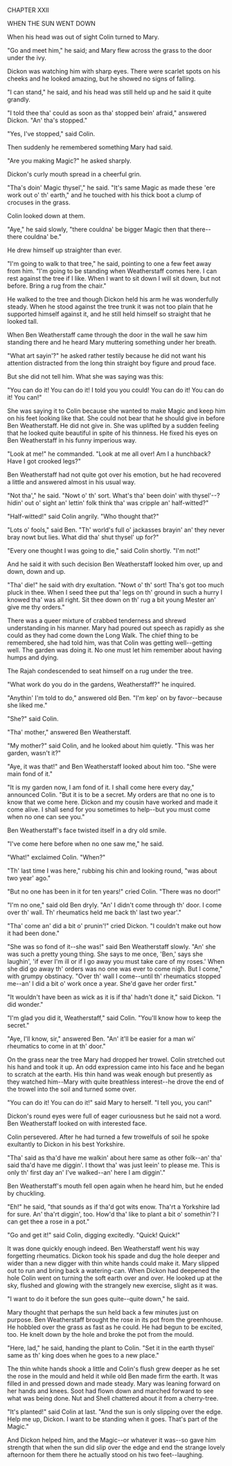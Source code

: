 CHAPTER XXII

WHEN THE SUN WENT DOWN


When his head was out of sight Colin turned to Mary.

"Go and meet him," he said; and Mary flew across the grass to the door
under the ivy.

Dickon was watching him with sharp eyes. There were scarlet spots on his
cheeks and he looked amazing, but he showed no signs of falling.

"I can stand," he said, and his head was still held up and he said it
quite grandly.

"I told thee tha' could as soon as tha' stopped bein' afraid," answered
Dickon. "An' tha's stopped."

"Yes, I've stopped," said Colin.

Then suddenly he remembered something Mary had said.

"Are you making Magic?" he asked sharply.

Dickon's curly mouth spread in a cheerful grin.

"Tha's doin' Magic thysel'," he said. "It's same Magic as made these
'ere work out o' th' earth," and he touched with his thick boot a clump
of crocuses in the grass.

Colin looked down at them.

"Aye," he said slowly, "there couldna' be bigger Magic then that
there--there couldna' be."

He drew himself up straighter than ever.

"I'm going to walk to that tree," he said, pointing to one a few feet
away from him. "I'm going to be standing when Weatherstaff comes here. I
can rest against the tree if I like. When I want to sit down I will sit
down, but not before. Bring a rug from the chair."

He walked to the tree and though Dickon held his arm he was wonderfully
steady. When he stood against the tree trunk it was not too plain that
he supported himself against it, and he still held himself so straight
that he looked tall.

When Ben Weatherstaff came through the door in the wall he saw him
standing there and he heard Mary muttering something under her breath.

"What art sayin'?" he asked rather testily because he did not want his
attention distracted from the long thin straight boy figure and proud
face.

But she did not tell him. What she was saying was this:

"You can do it! You can do it! I told you you could! You can do it! You
can do it! You can!"

She was saying it to Colin because she wanted to make Magic and keep him
on his feet looking like that. She could not bear that he should give in
before Ben Weatherstaff. He did not give in. She was uplifted by a
sudden feeling that he looked quite beautiful in spite of his thinness.
He fixed his eyes on Ben Weatherstaff in his funny imperious way.

"Look at me!" he commanded. "Look at me all over! Am I a hunchback? Have
I got crooked legs?"

Ben Weatherstaff had not quite got over his emotion, but he had
recovered a little and answered almost in his usual way.

"Not tha'," he said. "Nowt o' th' sort. What's tha' been doin' with
thysel'--? hidin' out o' sight an' lettin' folk think tha' was cripple
an' half-witted?"

"Half-witted!" said Colin angrily. "Who thought that?"

"Lots o' fools," said Ben. "Th' world's full o' jackasses brayin' an'
they never bray nowt but lies. What did tha' shut thysel' up for?"

"Every one thought I was going to die," said Colin shortly. "I'm not!"

And he said it with such decision Ben Weatherstaff looked him over, up
and down, down and up.

"Tha' die!" he said with dry exultation. "Nowt o' th' sort! Tha's got
too much pluck in thee. When I seed thee put tha' legs on th' ground in
such a hurry I knowed tha' was all right. Sit thee down on th' rug a bit
young Mester an' give me thy orders."

There was a queer mixture of crabbed tenderness and shrewd understanding
in his manner. Mary had poured out speech as rapidly as she could as
they had come down the Long Walk. The chief thing to be remembered, she
had told him, was that Colin was getting well--getting well. The garden
was doing it. No one must let him remember about having humps and dying.

The Rajah condescended to seat himself on a rug under the tree.

"What work do you do in the gardens, Weatherstaff?" he inquired.

"Anythin' I'm told to do," answered old Ben. "I'm kep' on by
favor--because she liked me."

"She?" said Colin.

"Tha' mother," answered Ben Weatherstaff.

"My mother?" said Colin, and he looked about him quietly. "This was her
garden, wasn't it?"

"Aye, it was that!" and Ben Weatherstaff looked about him too. "She were
main fond of it."

"It is my garden now, I am fond of it. I shall come here every day,"
announced Colin. "But it is to be a secret. My orders are that no one is
to know that we come here. Dickon and my cousin have worked and made it
come alive. I shall send for you sometimes to help--but you must come
when no one can see you."

Ben Weatherstaff's face twisted itself in a dry old smile.

"I've come here before when no one saw me," he said.

"What!" exclaimed Colin. "When?"

"Th' last time I was here," rubbing his chin and looking round, "was
about two year' ago."

"But no one has been in it for ten years!" cried Colin. "There was no
door!"

"I'm no one," said old Ben dryly. "An' I didn't come through th' door. I
come over th' wall. Th' rheumatics held me back th' last two year'."

"Tha' come an' did a bit o' prunin'!" cried Dickon. "I couldn't make out
how it had been done."

"She was so fond of it--she was!" said Ben Weatherstaff slowly. "An' she
was such a pretty young thing. She says to me once, 'Ben,' says she
laughin', 'if ever I'm ill or if I go away you must take care of my
roses.' When she did go away th' orders was no one was ever to come
nigh. But I come," with grumpy obstinacy. "Over th' wall I come--until
th' rheumatics stopped me--an' I did a bit o' work once a year. She'd
gave her order first."

"It wouldn't have been as wick as it is if tha' hadn't done it," said
Dickon. "I did wonder."

"I'm glad you did it, Weatherstaff," said Colin. "You'll know how to
keep the secret."

"Aye, I'll know, sir," answered Ben. "An' it'll be easier for a man wi'
rheumatics to come in at th' door."

On the grass near the tree Mary had dropped her trowel. Colin stretched
out his hand and took it up. An odd expression came into his face and he
began to scratch at the earth. His thin hand was weak enough but
presently as they watched him--Mary with quite breathless interest--he
drove the end of the trowel into the soil and turned some over.

"You can do it! You can do it!" said Mary to herself. "I tell you, you
can!"

Dickon's round eyes were full of eager curiousness but he said not a
word. Ben Weatherstaff looked on with interested face.

Colin persevered. After he had turned a few trowelfuls of soil he spoke
exultantly to Dickon in his best Yorkshire.

"Tha' said as tha'd have me walkin' about here same as other folk--an'
tha' said tha'd have me diggin'. I thowt tha' was just leein' to please
me. This is only th' first day an' I've walked--an' here I am diggin'."

Ben Weatherstaff's mouth fell open again when he heard him, but he ended
by chuckling.

"Eh!" he said, "that sounds as if tha'd got wits enow. Tha'rt a
Yorkshire lad for sure. An' tha'rt diggin', too. How'd tha' like to
plant a bit o' somethin'? I can get thee a rose in a pot."

"Go and get it!" said Colin, digging excitedly. "Quick! Quick!"

It was done quickly enough indeed. Ben Weatherstaff went his way
forgetting rheumatics. Dickon took his spade and dug the hole deeper and
wider than a new digger with thin white hands could make it. Mary
slipped out to run and bring back a watering-can. When Dickon had
deepened the hole Colin went on turning the soft earth over and over. He
looked up at the sky, flushed and glowing with the strangely new
exercise, slight as it was.

"I want to do it before the sun goes quite--quite down," he said.

Mary thought that perhaps the sun held back a few minutes just on
purpose. Ben Weatherstaff brought the rose in its pot from the
greenhouse. He hobbled over the grass as fast as he could. He had begun
to be excited, too. He knelt down by the hole and broke the pot from the
mould.

"Here, lad," he said, handing the plant to Colin. "Set it in the earth
thysel' same as th' king does when he goes to a new place."

The thin white hands shook a little and Colin's flush grew deeper as he
set the rose in the mould and held it while old Ben made firm the earth.
It was filled in and pressed down and made steady. Mary was leaning
forward on her hands and knees. Soot had flown down and marched forward
to see what was being done. Nut and Shell chattered about it from a
cherry-tree.

"It's planted!" said Colin at last. "And the sun is only slipping over
the edge. Help me up, Dickon. I want to be standing when it goes. That's
part of the Magic."

And Dickon helped him, and the Magic--or whatever it was--so gave him
strength that when the sun did slip over the edge and end the strange
lovely afternoon for them there he actually stood on his two
feet--laughing.




